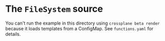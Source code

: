 # The `FileSystem` source

You can't run the example in this directory using `crossplane beta render`
because it loads templates from a ConfigMap. See `functions.yaml` for details.